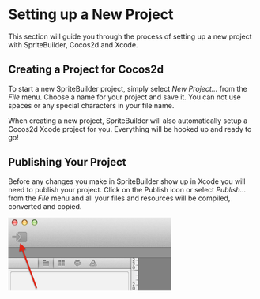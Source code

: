 # Setting up a New Project
This section will guide you through the process of setting up a new project with SpriteBuilder, Cocos2d and Xcode.

## Creating a Project for Cocos2d
To start a new SpriteBuilder project, simply select *New Project…* from the *File* menu. Choose a name for your project and save it. You can not use spaces or any special characters in your file name.

When creating a new project, SpriteBuilder will also automatically setup a Cocos2d Xcode project for you. Everything will be hooked up and ready to go!

## Publishing Your Project
Before any changes you make in SpriteBuilder show up in Xcode you will need to publish your project. Click on the Publish icon or select *Publish…* from the *File* menu and all your files and resources will be compiled, converted and copied.

![image](2-3.png?raw=true)